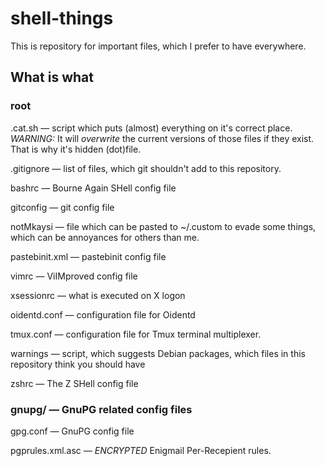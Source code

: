 # shell-things

This is repository for important files, which I prefer to have everywhere.

## What is what

### root

.cat.sh — script which puts (almost) everything on it's correct place. *WARNING:* It will *overwrite* the current versions of those files if they exist. That is why it's hidden (dot)file.

.gitignore — list of files, which git shouldn't add to this repository.

bashrc — Bourne Again SHell config file

gitconfig — git config file

notMkaysi — file which can be pasted to ~/.custom to evade some things, which can be annoyances for others than me.

pastebinit.xml — pastebinit config file

vimrc — ViIMproved config file

xsessionrc — what is executed on X logon

oidentd.conf — configuration file for Oidentd

tmux.conf — configuration file for Tmux terminal multiplexer.

warnings — script, which suggests Debian packages, which files in this repository think you should have

zshrc — The Z SHell config file

### gnupg/ — GnuPG related config files

gpg.conf — GnuPG config file

pgprules.xml.asc — *ENCRYPTED* Enigmail Per-Recepient rules.
